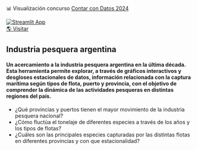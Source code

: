 📊 Visualización concurso [Contar con Datos 2024](https://udesa.edu.ar/contarcondatos)  


[![Streamlit App](https://static.streamlit.io/badges/streamlit_badge_black_white.svg)](https://industria-pesquera-argentina.streamlit.app/)  
[🌎 Visitar](https://industria-pesquera-argentina.streamlit.app/)

## Industria pesquera argentina 

#### Un acercamiento a la industria pesquera argentina en la última década. Esta herramienta permite explorar, a través de gráficos interactivos y desgloses estacionales de datos, información relacionada con la captura marítima según tipos de flota, puerto y provincia, con el objetivo de comprender la dinámica de las actividades pesqueras en distintas regiones del país.

- ¿Qué provincias y puertos tienen el mayor movimiento de la industria pesquera nacional?
- ¿Cómo fluctúa el tonelaje de diferentes especies a través de los años y los tipos de flotas?
- ¿Cuáles son las principales especies capturadas por las distintas flotas en diferentes provincias y con que estacionalidad?


